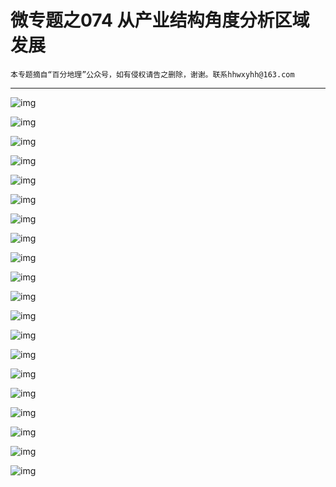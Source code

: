 # 微专题之074 从产业结构角度分析区域发展

```
本专题摘自“百分地理”公众号，如有侵权请告之删除，谢谢。联系hhwxyhh@163.com
```

------
   
   
![img](../images/微专题之037大坝的修建与拆除1.jpg)   
   
   
![img](../images/微专题之037大坝的修建与拆除2.jpg)   
   
   
![img](../images/微专题之037大坝的修建与拆除3.jpg)   
   
   
![img](../images/微专题之037大坝的修建与拆除4.jpg)   
   
   
![img](../images/微专题之037大坝的修建与拆除5.jpg)   
   
   
![img](../images/微专题之037大坝的修建与拆除6.jpg)   
   
   
![img](../images/微专题之037大坝的修建与拆除7.jpg)   
   
   
![img](../images/微专题之037大坝的修建与拆除8.jpg)   
   
   
![img](../images/微专题之037大坝的修建与拆除9.jpg)   
   
   
![img](../images/微专题之037大坝的修建与拆除10.jpg)   
   
   
![img](../images/微专题之037大坝的修建与拆除11.jpg)   
   
   
![img](../images/微专题之037大坝的修建与拆除12.jpg)   
   
   
![img](../images/微专题之037大坝的修建与拆除13.jpg)   
   
   
![img](../images/微专题之037大坝的修建与拆除14.jpg)   
   
   
![img](../images/微专题之037大坝的修建与拆除15.jpg)   
   
   
![img](../images/微专题之037大坝的修建与拆除16.jpg)   
   
   
![img](../images/微专题之037大坝的修建与拆除17.jpg)   
   
   
![img](../images/微专题之037大坝的修建与拆除18.jpg)   
   
   
![img](../images/微专题之037大坝的修建与拆除19.jpg)   
   
   
![img](../images/微专题之037大坝的修建与拆除20.jpg)   

